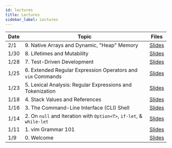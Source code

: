 ```yaml
---
id: lectures
title: Lectures
sidebar_label: Lectures
---
```


| Date  | Topic                                                               | Files                                          |
|-------|---------------------------------------------------------------------|----------------------------------------------- |
| 2/1   | 9. Native Arrays and Dynamic, "Heap" Memory                         | [Slides](/docs/lec/09-arrays-and-the-heap.pdf)|
| 1/30  | 8. Lifetimes and Mutability                                         | [Slides](/docs/lec/08-lifetimes-mutability.pdf)|
| 1/28  | 7. Test-Driven Development                                          | [Slides](/docs/lec/07-tdd.pdf)                 |
| 1/25  | 6. Extended Regular Expression Operators and `vim` Commands         | [Slides](/docs/lec/06-more-regex-and-vim.pdf)  |
| 1/23  | 5. Lexical Analysis: Regular Expressions and Tokenization           | [Slides](/docs/lec/05-regex-n-tokens.pdf)      |
| 1/18  | 4. Stack Values and References 			                          | [Slides](/docs/lec/04-stack-vals-refs.pdf)     |
| 1/16  | 3. The Command-Line Interface (CLI) Shell 			              | [Slides](/docs/lec/03-the-shell.pdf)	       |
| 1/14  | 2. On `null` and Iteration with `Option<T>`, `if-let`, & `while-let`| [Slides](/docs/lec/02-options-iterators.pdf)   |
| 1/11  | 1. vim Grammar 101                                                  | [Slides](/docs/lec/01-vim.pdf)                 |
| 1/9   | 0. Welcome                                                          | [Slides](/docs/lec/00-welcome.pdf)             |